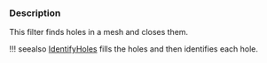 ### Description
This filter finds holes in a mesh and closes them.

!!! seealso
    [IdentifyHoles](/Cxx/Meshes/IdentifyHoles) fills the holes and then identifies each hole.

